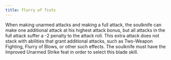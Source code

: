 ```yaml
---
title: flurry of fists
---
```


When making unarmed attacks and making a full attack, the soulknife can make one additional attack at his highest attack bonus, but all attacks in the full attack suffer a -2 penalty to the attack roll. This extra attack does not stack with abilities that grant additional attacks, such as Two-Weapon Fighting, Flurry of Blows, or other such effects. The soulknife must have the Improved Unarmed Strike feat in order to select this blade skill.
